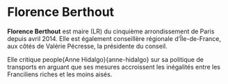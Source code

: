 # Florence Berthout

**Florence Berthout** est maire (LR) du cinquième arrondissement de Paris depuis avril 2014. Elle est également conseillère régionale d’Île-de-France, aux côtés de Valérie Pécresse, la présidente du conseil.

Elle critique people{Anne Hidalgo}{anne-hidalgo} sur sa politique de transports en arguant que ses mesures accroissent les inégalités entre les Franciliens riches et les moins aisés.
